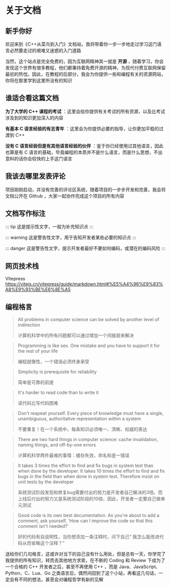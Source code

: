 # 关于文档

## 新手你好

欢迎来到《C++从菜鸟到入门》文档站，我将带着你一步一步地走过学习这门语言必然要走过的艰难又迷惑的入门道路

当然，这个站点是完全免费的，因为互联网精神其一就是 **开源** ，随着学习，你会发现这个世界有很多教程，他们都秉持着免费开源的精神，为现代付费互联网保留最初的热忱。因此，在教程的后部分，我会为你提供一些和编程有关的资源网站，你将在那里学到这里所没有的知识

## 谁适合看这篇文档

**为了大学的 C++ 课程的考试** ：这里会给你提供有关考试的所有资源，以及比考试涉及到的知识更加深入的内容

**有基本 C 语言经验的有志青年** ：这里会为你提供必要的指导，让你更加平稳的过渡到 C++ 

**没有 C 语言经验但是有其他语言经验的伙伴** ：鉴于你已经使用过其他语言，因此也算是有 C 语言的基础，毕竟编程的本质并不是什么语言，而是什么思想，不出意料的话你会较快的上手这门语言

## 我该去哪里发表评论

项目刚刚启动，并没有完善的评论区系统，随着项目的一步步开发和完善，我会将文档公开在 Github ，大家一起协作完成这个项目的所有内容

## 文档写作标注

::: tip
这是提示性文字，一般为补充知识点
:::

::: warning
这是警告性文字，用于告知开发者某些必要的知识点
:::

::: danger
这是警告性文字，提示开发者最好不要如何编码，或潜在的编码风险
:::

## 网页技术栈
Vitepress https://vitejs.cn/vitepress/guide/markdown.html#%E5%A4%96%E9%83%A8%E9%93%BE%E6%8E%A5

## 编程格言

> All problems in computer science can be solved by another level of indirection
> 
> 计算机科学中的所有问题都可以通过增加一个间接层来解决

> Programming is like sex. One mistake and you have to support it for the rest of your life
> 
> 编程就像性，一个错误必须终身承受

> Simplicity is prerequisite for reliability
> 
> 简单是可靠的前提

> It's harder to read code than to write it
> 
> 读代码比写代码困难

> Don't reapeat yourself. Every piece of knowledge must have a single, unambiguous, authoritative representation within a system
> 
> 不要重复！在一个系统中，每条知识必须唯一、清晰、权威的表达

> There are two hard things in computer science: cache invalidation, naming things, and off-by-one errors
> 
> 计算机科学两件最难的事情：缓存失效，命名和差一错误

> It takes 3 times the effort to find and fix bugs in system test than when done by the developer. It takes 10 times the effort to find and fix bugs in the field than when done in system test. Therefore insist on unit tests by the developer
> 
> 系统测试阶段发现和修复bug需要付出的努力是开发者自己解决的3倍。而上线后付出的努力又是系统测试阶段的10倍，因此，开发者一定要自己做单元测试

> Good code is its own best documentation. As you're about to add a comment, ask yourself, 'How can I improve the code so that this comment isn't needed?'
> 
> 好的代码有自说明性，当你想添加一条注释时，问下自己“ 我怎么能改进代码从而省略这个注释？”


送给你们几句格言，这或许对当下的自己没有什么用处，但是总有一天，你学完了我提供的所有知识，转而去其他地方求索，在不断的 Coding 和 Review 下成为了一个合格的 C++ 开发者之后，甚至不再使用 C++ ，而是 Java、JavaScript、Python、C、Lua、Go 之类语言后，偶然间回到了这个小站，再看这几句话，一定会有不同的想法，甚至会对编程哲学有新的见解